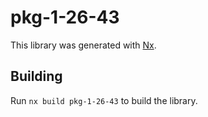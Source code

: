 # pkg-1-26-43

This library was generated with [Nx](https://nx.dev).

## Building

Run `nx build pkg-1-26-43` to build the library.
